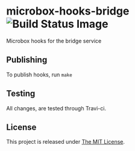 # microbox-hooks-bridge ![Build Status Image](https://github.com/mu-box/microbox-hooks-bridge/actions/workflows/ci.yaml/badge.svg)
Microbox hooks for the bridge service

## Publishing

To publish hooks, run `make`

## Testing

All changes, are tested through Travi-ci.

## License

This project is released under [The MIT License](http://opensource.org/licenses/MIT).
